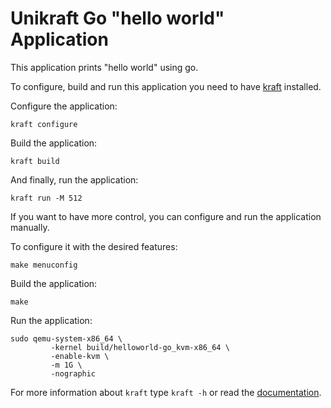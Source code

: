# Unikraft Go "hello world" Application

This application prints "hello world" using go.

To configure, build and run this application you need to have [kraft](https://github.com/unikraft/kraft) installed.

Configure the application:
```
kraft configure
```

Build the application:
```
kraft build
```

And finally, run the application:
```
kraft run -M 512
```

If you want to have more control, you can configure and run the application manually.

To configure it with the desired features:
```
make menuconfig
```

Build the application:
```
make
```

Run the application:
```
sudo qemu-system-x86_64 \
	     -kernel build/helloworld-go_kvm-x86_64 \
	     -enable-kvm \
	     -m 1G \
	     -nographic

```

For more information about `kraft` type ```kraft -h``` or read the
[documentation](http://docs.unikraft.org).
